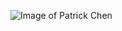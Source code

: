 ![Image of Patrick Chen](https://avatars.githubusercontent.com/u/5777943?s=400&u=dc885352744c76b68dcb709a60a5092d04495b63&v=4)
